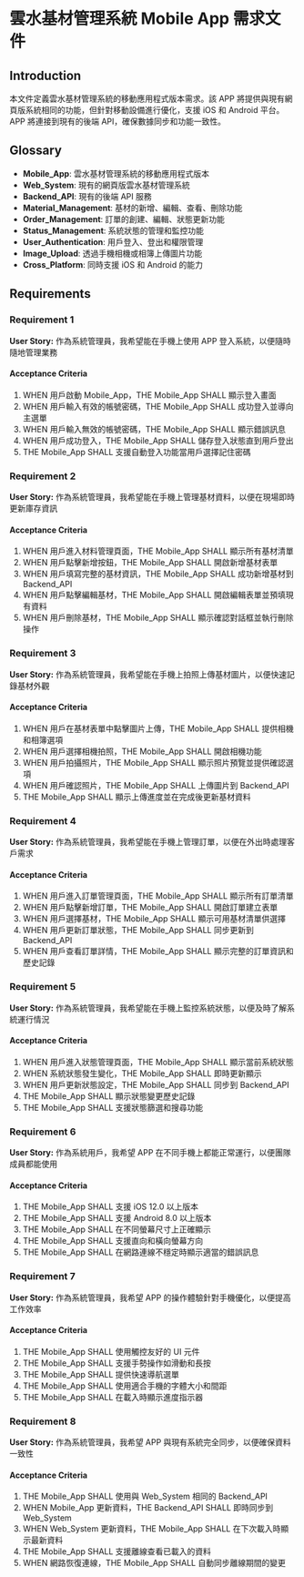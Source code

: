 # 雲水基材管理系統 Mobile App 需求文件

## Introduction

本文件定義雲水基材管理系統的移動應用程式版本需求。該 APP 將提供與現有網頁版系統相同的功能，但針對移動設備進行優化，支援 iOS 和 Android 平台。APP 將連接到現有的後端 API，確保數據同步和功能一致性。

## Glossary

- **Mobile_App**: 雲水基材管理系統的移動應用程式版本
- **Web_System**: 現有的網頁版雲水基材管理系統
- **Backend_API**: 現有的後端 API 服務
- **Material_Management**: 基材的新增、編輯、查看、刪除功能
- **Order_Management**: 訂單的創建、編輯、狀態更新功能
- **Status_Management**: 系統狀態的管理和監控功能
- **User_Authentication**: 用戶登入、登出和權限管理
- **Image_Upload**: 透過手機相機或相簿上傳圖片功能
- **Cross_Platform**: 同時支援 iOS 和 Android 的能力

## Requirements

### Requirement 1

**User Story:** 作為系統管理員，我希望能在手機上使用 APP 登入系統，以便隨時隨地管理業務

#### Acceptance Criteria

1. WHEN 用戶啟動 Mobile_App，THE Mobile_App SHALL 顯示登入畫面
2. WHEN 用戶輸入有效的帳號密碼，THE Mobile_App SHALL 成功登入並導向主選單
3. WHEN 用戶輸入無效的帳號密碼，THE Mobile_App SHALL 顯示錯誤訊息
4. WHEN 用戶成功登入，THE Mobile_App SHALL 儲存登入狀態直到用戶登出
5. THE Mobile_App SHALL 支援自動登入功能當用戶選擇記住密碼

### Requirement 2

**User Story:** 作為系統管理員，我希望能在手機上管理基材資料，以便在現場即時更新庫存資訊

#### Acceptance Criteria

1. WHEN 用戶進入材料管理頁面，THE Mobile_App SHALL 顯示所有基材清單
2. WHEN 用戶點擊新增按鈕，THE Mobile_App SHALL 開啟新增基材表單
3. WHEN 用戶填寫完整的基材資訊，THE Mobile_App SHALL 成功新增基材到 Backend_API
4. WHEN 用戶點擊編輯基材，THE Mobile_App SHALL 開啟編輯表單並預填現有資料
5. WHEN 用戶刪除基材，THE Mobile_App SHALL 顯示確認對話框並執行刪除操作

### Requirement 3

**User Story:** 作為系統管理員，我希望能在手機上拍照上傳基材圖片，以便快速記錄基材外觀

#### Acceptance Criteria

1. WHEN 用戶在基材表單中點擊圖片上傳，THE Mobile_App SHALL 提供相機和相簿選項
2. WHEN 用戶選擇相機拍照，THE Mobile_App SHALL 開啟相機功能
3. WHEN 用戶拍攝照片，THE Mobile_App SHALL 顯示照片預覽並提供確認選項
4. WHEN 用戶確認照片，THE Mobile_App SHALL 上傳圖片到 Backend_API
5. THE Mobile_App SHALL 顯示上傳進度並在完成後更新基材資料

### Requirement 4

**User Story:** 作為系統管理員，我希望能在手機上管理訂單，以便在外出時處理客戶需求

#### Acceptance Criteria

1. WHEN 用戶進入訂單管理頁面，THE Mobile_App SHALL 顯示所有訂單清單
2. WHEN 用戶點擊新增訂單，THE Mobile_App SHALL 開啟訂單建立表單
3. WHEN 用戶選擇基材，THE Mobile_App SHALL 顯示可用基材清單供選擇
4. WHEN 用戶更新訂單狀態，THE Mobile_App SHALL 同步更新到 Backend_API
5. WHEN 用戶查看訂單詳情，THE Mobile_App SHALL 顯示完整的訂單資訊和歷史記錄

### Requirement 5

**User Story:** 作為系統管理員，我希望能在手機上監控系統狀態，以便及時了解系統運行情況

#### Acceptance Criteria

1. WHEN 用戶進入狀態管理頁面，THE Mobile_App SHALL 顯示當前系統狀態
2. WHEN 系統狀態發生變化，THE Mobile_App SHALL 即時更新顯示
3. WHEN 用戶更新狀態設定，THE Mobile_App SHALL 同步到 Backend_API
4. THE Mobile_App SHALL 顯示狀態變更歷史記錄
5. THE Mobile_App SHALL 支援狀態篩選和搜尋功能

### Requirement 6

**User Story:** 作為系統用戶，我希望 APP 在不同手機上都能正常運行，以便團隊成員都能使用

#### Acceptance Criteria

1. THE Mobile_App SHALL 支援 iOS 12.0 以上版本
2. THE Mobile_App SHALL 支援 Android 8.0 以上版本
3. THE Mobile_App SHALL 在不同螢幕尺寸上正確顯示
4. THE Mobile_App SHALL 支援直向和橫向螢幕方向
5. THE Mobile_App SHALL 在網路連線不穩定時顯示適當的錯誤訊息

### Requirement 7

**User Story:** 作為系統管理員，我希望 APP 的操作體驗針對手機優化，以便提高工作效率

#### Acceptance Criteria

1. THE Mobile_App SHALL 使用觸控友好的 UI 元件
2. THE Mobile_App SHALL 支援手勢操作如滑動和長按
3. THE Mobile_App SHALL 提供快速導航選單
4. THE Mobile_App SHALL 使用適合手機的字體大小和間距
5. THE Mobile_App SHALL 在載入時顯示進度指示器

### Requirement 8

**User Story:** 作為系統管理員，我希望 APP 與現有系統完全同步，以便確保資料一致性

#### Acceptance Criteria

1. THE Mobile_App SHALL 使用與 Web_System 相同的 Backend_API
2. WHEN Mobile_App 更新資料，THE Backend_API SHALL 即時同步到 Web_System
3. WHEN Web_System 更新資料，THE Mobile_App SHALL 在下次載入時顯示最新資料
4. THE Mobile_App SHALL 支援離線查看已載入的資料
5. WHEN 網路恢復連線，THE Mobile_App SHALL 自動同步離線期間的變更